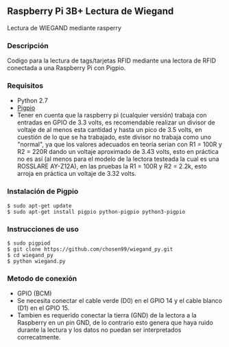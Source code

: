 ## Raspberry Pi 3B+ Lectura de Wiegand
Lectura de WIEGAND mediante rasperry

### Descripción
Codigo para la lectura de tags/tarjetas RFID mediante una lectora de RFID conectada a una Raspberry Pi con Pigpio.

### Requisitos 
* Python 2.7
* [Pigpio](http://abyz.me.uk/rpi/pigpio/download.html)
* Tener en cuenta que la raspberry pi (cualquier versión) trabaja con entradas en GPIO de 3.3 volts, es recomendable realizar un divisor de voltaje de al menos esta cantidad y hasta un pico de 3.5 volts, en cuestión de lo que se ha trabajado, este divisor no trabaja como uno "normal", ya que los valores adecuados en teoría serian con R1 = 100R y R2 = 220R dando un voltaje aproximado de 3.43 volts, esto en práctica no es así (al menos para el modelo de la lectora testeada la cual es una ROSSLARE AY-Z12A), en las pruebas la R1 = 100R y R2 = 2.2k, esto arroja en práctica un voltaje de 3.32 volts.
### Instalación de Pigpio
    $ sudo apt-get update
    $ sudo apt-get install pigpio python-pigpio python3-pigpio


### Instrucciones de uso 

    $ sudo pigpiod
    $ git clone https://github.com/chosen99/wiegand_py.git
    $ cd wiegand_py
    $ python wiegand.py


### Metodo de conexión 
* GPIO (BCM)
* Se necesita conectar el cable verde (D0) en el GPIO 14 y el cable blanco (D1) en el GPIO 15.
* Tambien es requerido conectar la tierra (GND) de la lectora a la Raspberry en un pin GND, de lo contrario esto genera que haya ruido durante la lectura y los datos no puedan ser interpretados correcatmente.
